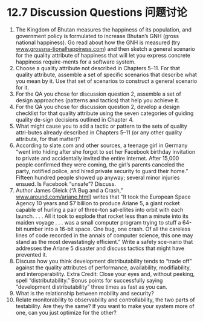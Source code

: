 12.7 Discussion Questions 问题讨论
===

1. The Kingdom of Bhutan measures the happiness of its population, and government policy is formulated to increase Bhutan’s GNH (gross national happiness). Go read about how the GNH is measured (try www.grossna-tionalhappiness.com) and then sketch a general scenario for the quality attribute of happiness that will let you express concrete happiness require-ments for a software system.
2. Choose a quality attribute not described in Chapters 5–11. For that quality attribute, assemble a set of specific scenarios that describe what you mean by it. Use that set of scenarios to construct a general scenario for it.
3. For the QA you chose for discussion question 2, assemble a set of design approaches (patterns and tactics) that help you achieve it.
4. For the QA you chose for discussion question 2, develop a design checklist for that quality attribute using the seven categories of guiding quality de-sign decisions outlined in Chapter 4.
5. What might cause you to add a tactic or pattern to the sets of quality attri-butes already described in Chapters 5–11 (or any other quality attribute, for that matter)?
6. According to slate.com and other sources, a teenage girl in Germany “went into hiding after she forgot to set her Facebook birthday invitation to private and accidentally invited the entire Internet. After 15,000 people confirmed they were coming, the girl’s parents canceled the party, notified police, and hired private security to guard their home.” Fifteen hundred people showed up anyway; several minor injuries ensued. Is Facebook “unsafe”? Discuss.
7. Author James Gleick (“A Bug and a Crash,” www.around.com/ariane.html) writes that “It took the European Space Agency 10 years and $7 billion to produce Ariane 5, a giant rocket capable of hurling a pair of three-ton sat-ellites into orbit with each launch. . . . All it took to explode that rocket less than a minute into its maiden voyage . . . was a small computer program trying to stuff a 64-bit number into a 16-bit space. One bug, one crash. Of all the careless lines of code recorded in the annals of computer science, this one may stand as the most devastatingly efficient.” Write a safety sce-nario that addresses the Ariane 5 disaster and discuss tactics that might have prevented it.
8. Discuss how you think development distributability tends to “trade off” against the quality attributes of performance, availability, modifiability, and interoperability. Extra Credit: Close your eyes and, without peeking, spell “distributability.” Bonus points for successfully saying “development distributability” three times as fast as you can.
9. What is the relationship between mobility and security?
10. Relate monitorability to observability and controllability, the two parts of testability. Are they the same? If you want to make your system more of one, can you just optimize for the other?
